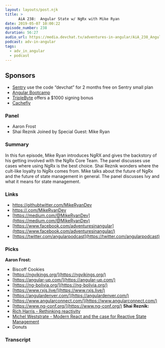 ```yaml
---
layout: layouts/post.njk
title: >
      AiA 238:  Angular State w/ NgRx with Mike Ryan
date: 2019-05-07 10:00:22
episode_number: 238
duration: 56:27
audio_url: https://media.devchat.tv/adventures-in-angular/AiA_238_Angular_State_with_NgRx_with_Mike_Ryan.mp3
podcast: adv-in-angular
tags: 
  - adv_in_angular
  - podcast
---
```


## **Sponsors**

- [Sentry](https://sentry.io/) use the code “devchat” for 2 months free on Sentry small plan
- [Angular Bootcamp](https://angularbootcamp.com/)
- [TripleByte](https://triplebyte.com/angular) offers a $1000 signing bonus
- [Cachefly](https://www.cachefly.com/)

### **Panel**

- Aaron Frost
- Shai Reznik
Joined by Special Guest: Mike Ryan
### **Summary**
In this fun episode, Mike Ryan introduces NgRX and gives the backstory of his getting involved with the NgRx Core Team. The panel discusses use cases where using NgRx is the best choice. Shai Reznik wonders where the cult-like loyalty to NgRx comes from. Mike talks about the future of NgRx and the future of state management in general. The panel discusses Ivy and what it means for state management.
### **Links**

- [https://](https://twitter.com/MikeRyanDev)[github](https://github.com/MikeRyanDev)[twitter.com/MikeRyanDev](https://twitter.com/MikeRyanDev)
- [https://.com/MikeRyanDev](https://github.com/MikeRyanDev)
- [https://medium.com/@MikeRyanDev](https://medium.com/@MikeRyanDev)
- [https://www.facebook.com/adventuresinangular](https://www.facebook.com/adventuresinangular/)
- [https://twitter.com/angularpodcast](https://twitter.com/angularpodcast)

### **Picks**
 **Aaron Frost:**
- Biscoff Cookies
- [https://ngvikings.org/](https://ngvikings.org/)
- [https://angular-up.com/](https://angular-up.com/)
- [https://ng-bolivia.org/](https://ng-bolivia.org/)
- [https://www.rxjs.live/](https://www.rxjs.live/)
- [https://angulardenver.com/](https://angulardenver.com/)
- [https://www.angularconnect.com/](https://www.angularconnect.com/)
- [https://www.ng-conf.org/](https://www.ng-conf.org/)
**Shai Reznik:**
- [Rich Harris - Rethinking reactivity](https://www.youtube.com/watch?v=AdNJ3fydeao)
- [Michel Weststrate - Modern React and the case for Reactive State Management](https://www.youtube.com/watch?v=hHF33WGqQ5U)
- Donuts


### Transcript


